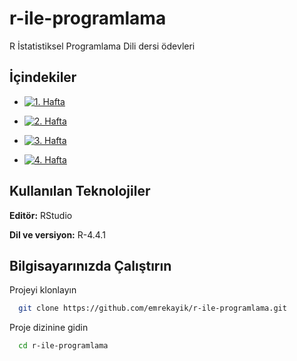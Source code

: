 
# r-ile-programlama

R İstatistiksel Programlama Dili dersi ödevleri



## İçindekiler

- [![1. Hafta](https://img.shields.io/badge/1.-Hafta-green.svg)](https://github.com/emrekayik/r-ile-programlama/blob/main/odev-1.R)

- [![2. Hafta](https://img.shields.io/badge/2.-Hafta-yellow.svg)](https://github.com/emrekayik/r-ile-programlama/blob/main/odev-2.R)

- [![3. Hafta](https://img.shields.io/badge/3.-Hafta-blue.svg)](https://github.com/emrekayik/r-ile-programlama/blob/main/odev-3.R)

- [![4. Hafta](https://img.shields.io/badge/4.-Hafta-black.svg)](https://github.com/emrekayik/r-ile-programlama/blob/main/odev-4.R)


## Kullanılan Teknolojiler

**Editör:** RStudio

**Dil ve versiyon:** R-4.4.1

## Bilgisayarınızda Çalıştırın

Projeyi klonlayın

```bash
  git clone https://github.com/emrekayik/r-ile-programlama.git
```

Proje dizinine gidin

```bash
  cd r-ile-programlama
```

  